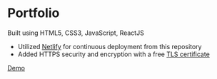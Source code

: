 # Portfolio

Built using HTML5, CSS3, JavaScript, ReactJS

- Utilized [Netlify](https://www.netlify.com/) for continuous deployment from this repository
- Added HTTPS security and encryption with a free [TLS certificate](https://www.netlify.com/docs/ssl/)

[Demo](https://bryan2.me/)
